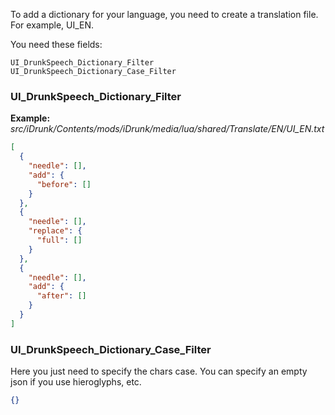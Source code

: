 To add a dictionary for your language, you need to create a translation file. For example, UI_EN.

You need these fields:
```
UI_DrunkSpeech_Dictionary_Filter
UI_DrunkSpeech_Dictionary_Case_Filter
```

### UI_DrunkSpeech_Dictionary_Filter
**Example:** _src/iDrunk/Contents/mods/iDrunk/media/lua/shared/Translate/EN/UI_EN.txt_
```json
[
  {
    "needle": [],
    "add": {
      "before": []
    }
  },
  {
    "needle": [],
    "replace": {
      "full": []
    }
  },
  {
    "needle": [],
    "add": {
      "after": []
    }
  }
]
```

### UI_DrunkSpeech_Dictionary_Case_Filter
Here you just need to specify the chars case. You can specify an empty json if you use hieroglyphs, etc.
```json
{}
```